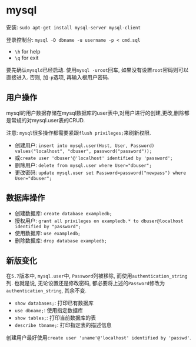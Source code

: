 # mysql

安装: `sudo apt-get install mysql-server mysql-client`

登录控制台: `mysql -D dbname -u username -p < cmd.sql`

* `\h` for help
* `\q` for exit

要先确认`mysqld`已经启动. 使用`mysql -uroot`回车, 如果没有设置`root`密码则可以直接进入. 否则, 加`-p`选项, 再输入根用户密码.

## 用户操作

mysql的用户数据存储在mysql数据库的user表中,对用户进行的创建,更改,删除都是常规的对mysql.user表的CRUD.

注意: `mysql`很多操作都需要紧跟`flush privileges;`来刷新权限.

* 创建用户: `insert into mysql.user(Host, User, Password) values("localhost", "dbuser", password("password"));`
* 或`create user 'dbuser'@'localhost' identified by 'password';`
* 删除用户: `delete from mysql.user where User="dbuser";`
* 更改密码: `update mysql.user set Password=password("newpass") where User="dbuser";`

## 数据库操作

* 创建数据库: `create database exampledb;`
* 授权用户: `grant all privileges on exampledb.* to dbuser@localhost identified by "password";`
* 使用数据库: `use exampledb;`
* 删除数据库: `drop database exampledb;`

## 新版变化

在`5.7`版本中, `mysql.user`中, `Password`列被移除, 而使用`authentication_string`列. 也就是说, 无论设置还是修改密码, 都必要将上述的`Password`修改为`authentication_string`, 其余不变.

* `show databases;`: 打印已有数据库
* `use dbname;`: 使用指定数据库
* `show tables;`: 打印当前数据库的表
* `describe tbname;`: 打印指定表的描述信息

创建用户最好使用`create user 'uname'@'localhost' identified by 'passwd'`.


